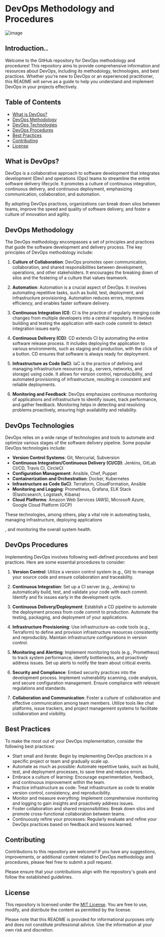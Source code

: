 # DevOps Methodology and Procedures

![image](https://github.com/CodeKaito/DevOps/assets/57111980/605fcd16-8881-412c-8ebc-4d0e3c23a51c)

## Introduction..

Welcome to the GitHub repository for DevOps methodology and procedures! This repository aims to provide comprehensive information and resources about DevOps, including its methodology, technologies, and best practices. Whether you're new to DevOps or an experienced practitioner, this README will serve as a guide to help you understand and implement DevOps in your projects effectively.

## Table of Contents

- [What is DevOps?](#what-is-devops)
- [DevOps Methodology](#devops-methodology)
- [DevOps Technologies](#devops-technologies)
- [DevOps Procedures](#devops-procedures)
- [Best Practices](#best-practices)
- [Contributing](#contributing)
- [License](#license)

## What is DevOps?

DevOps is a collaborative approach to software development that integrates development (Dev) and operations (Ops) teams to streamline the entire software delivery lifecycle. It promotes a culture of continuous integration, continuous delivery, and continuous deployment, emphasizing communication, collaboration, and automation.

By adopting DevOps practices, organizations can break down silos between teams, improve the speed and quality of software delivery, and foster a culture of innovation and agility.

## DevOps Methodology

The DevOps methodology encompasses a set of principles and practices that guide the software development and delivery process. The key principles of DevOps methodology include:

1. **Culture of Collaboration**: DevOps promotes open communication, collaboration, and shared responsibilities between development, operations, and other stakeholders. It encourages the breaking down of silos and the fostering of a culture that values teamwork.

2. **Automation**: Automation is a crucial aspect of DevOps. It involves automating repetitive tasks, such as build, test, deployment, and infrastructure provisioning. Automation reduces errors, improves efficiency, and enables faster software delivery.

3. **Continuous Integration (CI)**: CI is the practice of regularly merging code changes from multiple developers into a central repository. It involves building and testing the application with each code commit to detect integration issues early.

4. **Continuous Delivery (CD)**: CD extends CI by automating the entire software release process. It includes deploying the application to various environments, such as staging and production, with the click of a button. CD ensures that software is always ready for deployment.

5. **Infrastructure as Code (IaC)**: IaC is the practice of defining and managing infrastructure resources (e.g., servers, networks, and storage) using code. It allows for version control, reproducibility, and automated provisioning of infrastructure, resulting in consistent and reliable deployments.

6. **Monitoring and Feedback**: DevOps emphasizes continuous monitoring of applications and infrastructure to identify issues, track performance, and gather feedback. Monitoring helps in detecting and resolving problems proactively, ensuring high availability and reliability.

## DevOps Technologies

DevOps relies on a wide range of technologies and tools to automate and optimize various stages of the software delivery pipeline. Some popular DevOps technologies include:

- **Version Control Systems**: Git, Mercurial, Subversion
- **Continuous Integration/Continuous Delivery (CI/CD)**: Jenkins, GitLab CI/CD, Travis CI, CircleCI
- **Configuration Management**: Ansible, Chef, Puppet
- **Containerization and Orchestration**: Docker, Kubernetes
- **Infrastructure as Code (IaC)**: Terraform, CloudFormation, Ansible
- **Monitoring and Logging**: Prometheus, Grafana, ELK Stack (Elasticsearch, Logstash, Kibana)
- **Cloud Platforms**: Amazon Web Services (AWS), Microsoft Azure, Google Cloud Platform (GCP)

These technologies, among others, play a vital role in automating tasks, managing infrastructure, deploying applications

, and monitoring the overall system health.

## DevOps Procedures

Implementing DevOps involves following well-defined procedures and best practices. Here are some essential procedures to consider:

1. **Version Control**: Utilize a version control system (e.g., Git) to manage your source code and ensure collaboration and traceability.

2. **Continuous Integration**: Set up a CI server (e.g., Jenkins) to automatically build, test, and validate your code with each commit. Identify and fix issues early in the development cycle.

3. **Continuous Delivery/Deployment**: Establish a CD pipeline to automate the deployment process from code commit to production. Automate the testing, packaging, and deployment of your applications.

4. **Infrastructure Provisioning**: Use infrastructure-as-code tools (e.g., Terraform) to define and provision infrastructure resources consistently and reproducibly. Maintain infrastructure configurations in version control.

5. **Monitoring and Alerting**: Implement monitoring tools (e.g., Prometheus) to track system performance, identify bottlenecks, and proactively address issues. Set up alerts to notify the team about critical events.

6. **Security and Compliance**: Embed security practices into the development process. Implement vulnerability scanning, code analysis, and secure configuration management. Ensure compliance with relevant regulations and standards.

7. **Collaboration and Communication**: Foster a culture of collaboration and effective communication among team members. Utilize tools like chat platforms, issue trackers, and project management systems to facilitate collaboration and visibility.

## Best Practices

To make the most out of your DevOps implementation, consider the following best practices:

- Start small and iterate: Begin by implementing DevOps practices in a specific project or team and gradually scale up.
- Automate as much as possible: Automate repetitive tasks, such as build, test, and deployment processes, to save time and reduce errors.
- Embrace a culture of learning: Encourage experimentation, feedback, and continuous improvement within the team.
- Practice infrastructure as code: Treat infrastructure as code to enable version control, consistency, and reproducibility.
- Monitor and measure everything: Implement comprehensive monitoring and logging to gain insights and proactively address issues.
- Foster collaboration and shared responsibilities: Break down silos and promote cross-functional collaboration between teams.
- Continuously refine your processes: Regularly evaluate and refine your DevOps practices based on feedback and lessons learned.

## Contributing

Contributions to this repository are welcome! If you have any suggestions, improvements, or additional content related to DevOps methodology and procedures, please feel free to submit a pull request.

Please ensure that your contributions align with the repository's goals and follow the established guidelines.

## License

This repository is licensed under the [MIT License](LICENSE). You are free to use, modify, and distribute the content as permitted by the license.

Please note that this README is provided for informational purposes only and does not constitute professional advice. Use the information at your own risk and discretion.
